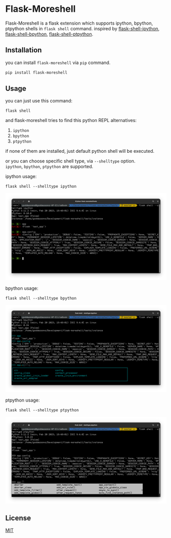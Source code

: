 # Flask-Moreshell

Flask-Moreshell is a flask extension which supports ipython, bpython, ptpython shells in `flask shell` command.
inspired
by [flask-shell-ipython](https://github.com/ei-grad/flask-shell-ipython), [flask-shell-bpython](https://github.com/jacquerie/flask-shell-bpython), [flask-shell-ptpython](https://github.com/jacquerie/flask-shell-ptpython).

## Installation

you can install `flask-moreshell` via `pip` command.

```bash
pip install flask-moreshell
```

## Usage

you can just use this command:

```shell
flask shell
```

and flask-moreshell tries to find this python REPL alternatives:

1. `ipython`
2. `bpython`
3. `ptpython`

if none of them are installed, just default python shell will be executed.

or you can choose specific shell type, via `--shelltype` option.  
`ipython`, `bpython`, `ptpython` are supported.

ipython usage:

```shell
flask shell --shelltype ipython
```
![ipython-example.png](docs/ipython-example.png)

bpython usage:
```shell
flask shell --shelltype bpython
```
![bpython-example.png](docs/bpython-example.png)

ptpython usage:
```shell
flask shell --shelltype ptpython
```
![ptpython-example.png](docs/ptpython-example.png)

## License

[MIT](https://choosealicense.com/licenses/mit/)
